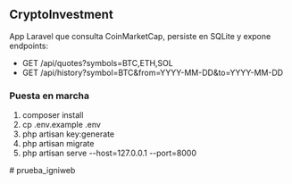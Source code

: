 ﻿## CryptoInvestment

App Laravel que consulta CoinMarketCap, persiste en SQLite y expone endpoints:
- GET /api/quotes?symbols=BTC,ETH,SOL
- GET /api/history?symbol=BTC&from=YYYY-MM-DD&to=YYYY-MM-DD

### Puesta en marcha
1) composer install
2) cp .env.example .env
3) php artisan key:generate
4) php artisan migrate
5) php artisan serve --host=127.0.0.1 --port=8000

#   p r u e b a _ i g n i w e b  
 